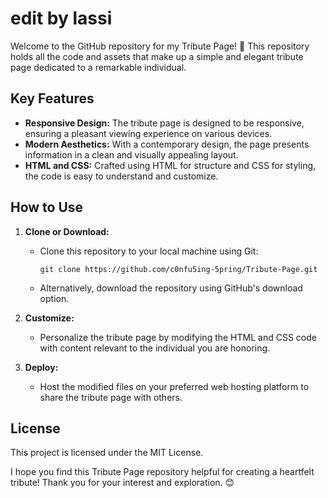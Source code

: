 # edit by lassi

Welcome to the GitHub repository for my Tribute Page! 🌟 This repository holds all the code and assets that make up a simple and elegant tribute page dedicated to a remarkable individual.

## Key Features

- **Responsive Design:** The tribute page is designed to be responsive, ensuring a pleasant viewing experience on various devices.
- **Modern Aesthetics:** With a contemporary design, the page presents information in a clean and visually appealing layout.
- **HTML and CSS:** Crafted using HTML for structure and CSS for styling, the code is easy to understand and customize.

## How to Use

1. **Clone or Download:**
   - Clone this repository to your local machine using Git:
     ```
     git clone https://github.com/c0nfu5ing-5pring/Tribute-Page.git
     ```
   - Alternatively, download the repository using GitHub's download option.

2. **Customize:**
   - Personalize the tribute page by modifying the HTML and CSS code with content relevant to the individual you are honoring.

3. **Deploy:**
   - Host the modified files on your preferred web hosting platform to share the tribute page with others.

## License

This project is licensed under the MIT License.

I hope you find this Tribute Page repository helpful for creating a heartfelt tribute! Thank you for your interest and exploration. 😊
